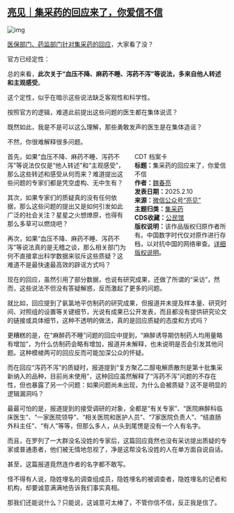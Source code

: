 <!--1739204214000-->
[亮见｜集采药的回应来了，你爱信不信](https://chinadigitaltimes.net/chinese/715738.html)
------

<p><img decoding="async" src="https://chinadigitaltimes.net/chinese/files/2025/02/post-715738-67aa23dd0f42e.png" alt="img"></p><p><a href="https://mp.weixin.qq.com/s?__biz=MzU2MzY3NTA2MQ==\&amp;mid=2247514007\&amp;idx=1\&amp;sn=c5bfeb96033b8ea9afab007de204e2fa\&amp;scene=21#wechat_redirect">医保部门、药监部门针对集采药的回应</a>，大家看了没？</p><p>官方已经定性：</p><p>总的来看，<strong>此次关于“血压不降、麻药不睡、泻药不泻”等说法，多来自他人转述和主观感受</strong>。</p><p>这个定性，似乎在暗示这些说法缺乏客观性和科学性。</p><p>按照官方的逻辑，难道此前提出这些问题的医生都在集体说谎？</p><p>既然如此，我是不是可以这么理解，那些勇敢发声的医生是在集体造谣？</p><p>不然，你很难解释很多问题。</p><div style="width:42%;float:right;padding-left:20px;"><div class="su-spoiler su-spoiler-style-fancy su-spoiler-icon-chevron-circle" data-scroll-offset="0" data-anchor-in-url="no"><div class="su-spoiler-title" tabindex="0" role="button"><span class="su-spoiler-icon"></span>CDT 档案卡</div><div class="su-spoiler-content su-u-clearfix su-u-trim"><strong>标题：</strong>集采药的回应来了，你爱信不信<br><strong>作者：</strong><a href="https://chinadigitaltimes.net/space/亮见" target="_blank">魏春亮</a><br><strong>发表日期：</strong>2025.2.10<br><strong>来源：</strong><a href="https://web.archive.org/web/https://mp.weixin.qq.com/s/1oPmsa_IDjoGc0Xl1fh_lw?poc_token=HJMeqmejcNMK65bRaz0nyNv3pOTj3pIV7Cq0XQSA" target="_blank">微信公众号“亮见”</a><br><strong>主题归类：</strong><a href="https://chinadigitaltimes.net/space/集采药" target="_blank">集采药</a><br><strong>CDS收藏：</strong><a href="https://chinadigitaltimes.net/space/%E5%85%AC%E6%B0%91%E9%A6%86" target="_blank" rel="noopener">公民馆</a><br><strong>版权说明：</strong>该作品版权归原作者所有。中国数字时代仅对原作进行存档，以对抗中国的网络审查。<a href="https://chinadigitaltimes.net/chinese/copyright">详细版权说明</a>。</div></div></div><p>首先，如果“血压不降、麻药不睡、泻药不泻”等说法仅仅是“他人转述”和“主观感受”，那么这些转述和感受从何而来？难道提出这些问题的专家们都是凭空虚构、无中生有？</p><p>其次，如果专家们的质疑真的没有任何依据，那么这些问题的提出又是如何引发如此广泛的社会关注？星星之火想燎原，也得有那么多草可以燃烧吧？</p><p>再次，如果“血压不降、麻药不睡、泻药不泻”等说法真的是无稽之谈，那么相关部门为何不直接拿出科学数据来驳斥这些质疑？这难道不是最快速最高效的辟谣方式吗？</p><p>现在的回应，虽然引用了部分数据，也说有研究成果，还做了所谓的“采访”，然而，这些说法不但没有答疑解惑，反而激起了更多的问题。</p><p>就比如，回应提到了氨氯地平仿制药的研究成果，但报道并未提及样本量、研究时间、对照组的设置等关键细节，光说有成果已公开发表，而且都没有提供研究论文的链接或具体细节，这种不透明的做法，真的是回应质疑的态度和方式吗？</p><p>更糟糕的是，在“麻醉药不睡”问题的回应中提到，“麻醉诱导期仿制药人均用量略有增加”，为什么仿制药会略有增加，报道并未解释，也未说明是否会引发其他问题。这种模棱两可的回应反而可能加深公众的怀疑。</p><p>而在回应“泻药不泻”的质疑时，报道提到“复方聚乙二醇电解质散剂是第十批集采新纳入的品种，目前尚未使用”，这种回应虽然解释了“泻药不泻”问题的不存在性，但也暴露了另一个问题：如果问题尚未出现，为什么会被质疑？这不是明显的逻辑漏洞吗？</p><p>最最可怕的是，报道提到的接受调研的对象，全都是“有关专家”、“医院麻醉科临床医生”、“一家医院领导”、“相关医院和医护人员”、“7家医院负责人”、“结直肠外科主任”、“有人”等等，但那么多人，从头到尾愣是没有一个人有名字。</p><p>而且，在罗列了一大群没名没姓的专家后，这篇回应竟然也没有采访提出质疑的专家或普通患者，他们被无情地忽视了，净是这帮没名没姓的人在单方面自说自话。</p><p>甚至，这篇报道竟然连作者的名字都不敢写。</p><p>怪不得有人说，隐姓埋名的调查组成员，隐姓埋名的被调查者，隐姓埋名的记者和机构，却要诚意满满地告诉我们事实真相。</p><p>那我们还能说什么？只能说，这诚意可太棒了，不管你信不信，反正我是信了。</p><div class="addtoany_share_save_container addtoany_content addtoany_content_bottom"><div class="a2a_kit a2a_kit_size_32 addtoany_list" data-a2a-url="https://chinadigitaltimes.net/chinese/715738.html" data-a2a-title="亮见｜集采药的回应来了，你爱信不信"><a class="a2a_button_facebook" href="https://www.addtoany.com/add_to/facebook?linkurl=https%3A%2F%2Fchinadigitaltimes.net%2Fchinese%2F715738.html&amp;linkname=%E4%BA%AE%E8%A7%81%EF%BD%9C%E9%9B%86%E9%87%87%E8%8D%AF%E7%9A%84%E5%9B%9E%E5%BA%94%E6%9D%A5%E4%BA%86%EF%BC%8C%E4%BD%A0%E7%88%B1%E4%BF%A1%E4%B8%8D%E4%BF%A1" title="Facebook" rel="nofollow noopener" target="_blank"></a><a class="a2a_button_twitter" href="https://www.addtoany.com/add_to/twitter?linkurl=https%3A%2F%2Fchinadigitaltimes.net%2Fchinese%2F715738.html&amp;linkname=%E4%BA%AE%E8%A7%81%EF%BD%9C%E9%9B%86%E9%87%87%E8%8D%AF%E7%9A%84%E5%9B%9E%E5%BA%94%E6%9D%A5%E4%BA%86%EF%BC%8C%E4%BD%A0%E7%88%B1%E4%BF%A1%E4%B8%8D%E4%BF%A1" title="Twitter" rel="nofollow noopener" target="_blank"></a><a class="a2a_button_telegram" href="https://www.addtoany.com/add_to/telegram?linkurl=https%3A%2F%2Fchinadigitaltimes.net%2Fchinese%2F715738.html&amp;linkname=%E4%BA%AE%E8%A7%81%EF%BD%9C%E9%9B%86%E9%87%87%E8%8D%AF%E7%9A%84%E5%9B%9E%E5%BA%94%E6%9D%A5%E4%BA%86%EF%BC%8C%E4%BD%A0%E7%88%B1%E4%BF%A1%E4%B8%8D%E4%BF%A1" title="Telegram" rel="nofollow noopener" target="_blank"></a><a class="a2a_button_reddit" href="https://www.addtoany.com/add_to/reddit?linkurl=https%3A%2F%2Fchinadigitaltimes.net%2Fchinese%2F715738.html&amp;linkname=%E4%BA%AE%E8%A7%81%EF%BD%9C%E9%9B%86%E9%87%87%E8%8D%AF%E7%9A%84%E5%9B%9E%E5%BA%94%E6%9D%A5%E4%BA%86%EF%BC%8C%E4%BD%A0%E7%88%B1%E4%BF%A1%E4%B8%8D%E4%BF%A1" title="Reddit" rel="nofollow noopener" target="_blank"></a><a class="a2a_button_whatsapp" href="https://www.addtoany.com/add_to/whatsapp?linkurl=https%3A%2F%2Fchinadigitaltimes.net%2Fchinese%2F715738.html&amp;linkname=%E4%BA%AE%E8%A7%81%EF%BD%9C%E9%9B%86%E9%87%87%E8%8D%AF%E7%9A%84%E5%9B%9E%E5%BA%94%E6%9D%A5%E4%BA%86%EF%BC%8C%E4%BD%A0%E7%88%B1%E4%BF%A1%E4%B8%8D%E4%BF%A1" title="WhatsApp" rel="nofollow noopener" target="_blank"></a><a class="a2a_button_email" href="https://www.addtoany.com/add_to/email?linkurl=https%3A%2F%2Fchinadigitaltimes.net%2Fchinese%2F715738.html&amp;linkname=%E4%BA%AE%E8%A7%81%EF%BD%9C%E9%9B%86%E9%87%87%E8%8D%AF%E7%9A%84%E5%9B%9E%E5%BA%94%E6%9D%A5%E4%BA%86%EF%BC%8C%E4%BD%A0%E7%88%B1%E4%BF%A1%E4%B8%8D%E4%BF%A1" title="Email" rel="nofollow noopener" target="_blank"></a><a class="a2a_button_copy_link" href="https://www.addtoany.com/add_to/copy_link?linkurl=https%3A%2F%2Fchinadigitaltimes.net%2Fchinese%2F715738.html&amp;linkname=%E4%BA%AE%E8%A7%81%EF%BD%9C%E9%9B%86%E9%87%87%E8%8D%AF%E7%9A%84%E5%9B%9E%E5%BA%94%E6%9D%A5%E4%BA%86%EF%BC%8C%E4%BD%A0%E7%88%B1%E4%BF%A1%E4%B8%8D%E4%BF%A1" title="Copy Link" rel="nofollow noopener" target="_blank"></a><a class="a2a_dd addtoany_share_save addtoany_share" href="https://www.addtoany.com/share"></a></div></div>
